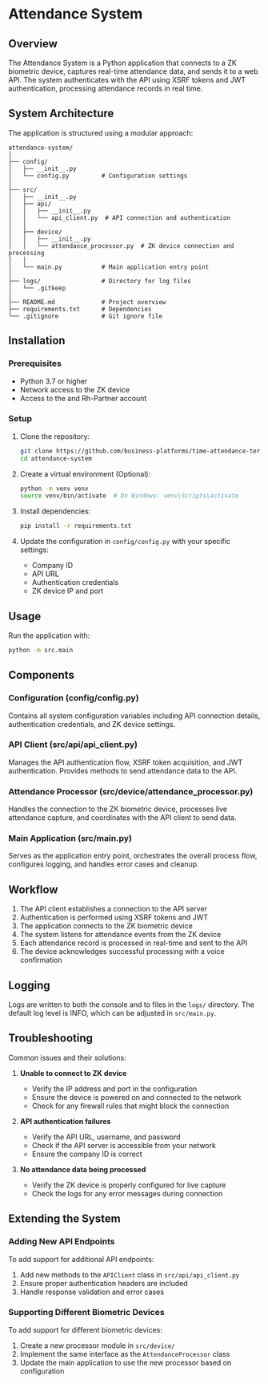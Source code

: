 # Attendance System

## Overview

The Attendance System is a Python application that connects to a ZK biometric device, captures real-time attendance data, and sends it to a web API. The system authenticates with the API using XSRF tokens and JWT authentication, processing attendance records in real time.

## System Architecture

The application is structured using a modular approach:

```
attendance-system/
│
├── config/
│   ├── __init__.py
│   └── config.py         # Configuration settings
│
├── src/
│   ├── __init__.py
│   ├── api/
│   │   ├── __init__.py
│   │   └── api_client.py  # API connection and authentication
│   │
│   ├── device/
│   │   ├── __init__.py
│   │   └── attendance_processor.py  # ZK device connection and processing
│   │
│   └── main.py           # Main application entry point
│
├── logs/                 # Directory for log files
│   └── .gitkeep
│
├── README.md             # Project overview
├── requirements.txt      # Dependencies
└── .gitignore            # Git ignore file
```

## Installation

### Prerequisites

- Python 3.7 or higher
- Network access to the ZK device
- Access to the and Rh-Partner account

### Setup

1. Clone the repository:

   ```bash
   git clone https://github.com/business-platforms/time-attendance-terminal-integration.git
   cd attendance-system
   ```

2. Create a virtual environment (Optional):

   ```bash
   python -m venv venv
   source venv/bin/activate  # On Windows: venv\Scripts\activate
   ```

3. Install dependencies:

   ```bash
   pip install -r requirements.txt
   ```

4. Update the configuration in `config/config.py` with your specific settings:
   - Company ID
   - API URL
   - Authentication credentials
   - ZK device IP and port

## Usage

Run the application with:

```bash
python -m src.main
```

## Components

### Configuration (config/config.py)

Contains all system configuration variables including API connection details, authentication credentials, and ZK device settings.

### API Client (src/api/api_client.py)

Manages the API authentication flow, XSRF token acquisition, and JWT authentication. Provides methods to send attendance data to the API.

### Attendance Processor (src/device/attendance_processor.py)

Handles the connection to the ZK biometric device, processes live attendance capture, and coordinates with the API client to send data.

### Main Application (src/main.py)

Serves as the application entry point, orchestrates the overall process flow, configures logging, and handles error cases and cleanup.

## Workflow

1. The API client establishes a connection to the API server
2. Authentication is performed using XSRF tokens and JWT
3. The application connects to the ZK biometric device
4. The system listens for attendance events from the ZK device
5. Each attendance record is processed in real-time and sent to the API
6. The device acknowledges successful processing with a voice confirmation

## Logging

Logs are written to both the console and to files in the `logs/` directory. The default log level is INFO, which can be adjusted in `src/main.py`.

## Troubleshooting

Common issues and their solutions:

1. **Unable to connect to ZK device**

   - Verify the IP address and port in the configuration
   - Ensure the device is powered on and connected to the network
   - Check for any firewall rules that might block the connection

2. **API authentication failures**

   - Verify the API URL, username, and password
   - Check if the API server is accessible from your network
   - Ensure the company ID is correct

3. **No attendance data being processed**
   - Verify the ZK device is properly configured for live capture
   - Check the logs for any error messages during connection

## Extending the System

### Adding New API Endpoints

To add support for additional API endpoints:

1. Add new methods to the `APIClient` class in `src/api/api_client.py`
2. Ensure proper authentication headers are included
3. Handle response validation and error cases

### Supporting Different Biometric Devices

To add support for different biometric devices:

1. Create a new processor module in `src/device/`
2. Implement the same interface as the `AttendanceProcessor` class
3. Update the main application to use the new processor based on configuration
